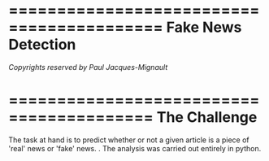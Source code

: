==========================================
Fake News Detection
==========================================

*Copyrights reserved by Paul Jacques-Mignault*

=========================================
The Challenge 
=========================================

The task at hand is to predict whether or not a given article is a piece of 'real' news or 'fake' news. . 
The analysis was carried out entirely in python. 
